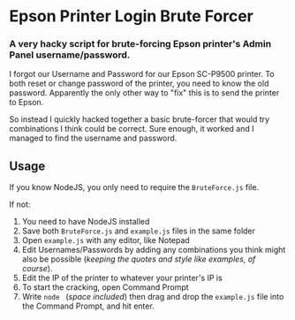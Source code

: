 # Epson Printer Login Brute Forcer
### A very hacky script for brute-forcing Epson printer's  Admin Panel username/password.

I forgot our Username and Password for our Epson SC-P9500 printer.
To both reset or change password of the printer, you need to know the old password. Apparently the only other way to "fix" this is to send the printer to Epson.

So instead I quickly hacked together a basic brute-forcer that would try combinations I think could be correct.
Sure enough, it worked and I managed to find the username and password.


## Usage
If you know NodeJS, you only need to require the `BruteForce.js` file.

If not:
1. You need to have NodeJS installed
2. Save both `BruteForce.js` and `example.js` files in the same folder
3. Open `example.js` with any editor, like Notepad
4. Edit Usernames/Passwords by adding any combinations you think might also be possible (*keeping the quotes and style like examples, of course*).
5. Edit the IP of the printer to whatever your printer's IP is
6. To start the cracking, open Command Prompt
7. Write `node ` (*space included*) then drag and drop the `example.js` file into the Command Prompt, and hit enter.

